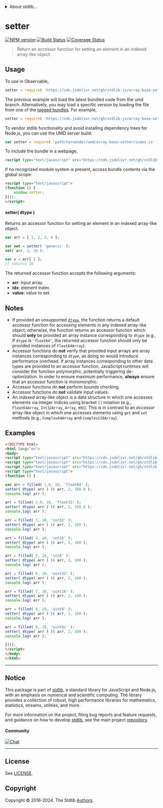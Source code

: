 <!--

@license Apache-2.0

Copyright (c) 2022 The Stdlib Authors.

Licensed under the Apache License, Version 2.0 (the "License");
you may not use this file except in compliance with the License.
You may obtain a copy of the License at

   http://www.apache.org/licenses/LICENSE-2.0

Unless required by applicable law or agreed to in writing, software
distributed under the License is distributed on an "AS IS" BASIS,
WITHOUT WARRANTIES OR CONDITIONS OF ANY KIND, either express or implied.
See the License for the specific language governing permissions and
limitations under the License.

-->


<details>
  <summary>
    About stdlib...
  </summary>
  <p>We believe in a future in which the web is a preferred environment for numerical computation. To help realize this future, we've built stdlib. stdlib is a standard library, with an emphasis on numerical and scientific computation, written in JavaScript (and C) for execution in browsers and in Node.js.</p>
  <p>The library is fully decomposable, being architected in such a way that you can swap out and mix and match APIs and functionality to cater to your exact preferences and use cases.</p>
  <p>When you use stdlib, you can be absolutely certain that you are using the most thorough, rigorous, well-written, studied, documented, tested, measured, and high-quality code out there.</p>
  <p>To join us in bringing numerical computing to the web, get started by checking us out on <a href="https://github.com/stdlib-js/stdlib">GitHub</a>, and please consider <a href="https://opencollective.com/stdlib">financially supporting stdlib</a>. We greatly appreciate your continued support!</p>
</details>

# setter

[![NPM version][npm-image]][npm-url] [![Build Status][test-image]][test-url] [![Coverage Status][coverage-image]][coverage-url] <!-- [![dependencies][dependencies-image]][dependencies-url] -->

> Return an accessor function for setting an element in an indexed array-like object.

<!-- Section to include introductory text. Make sure to keep an empty line after the intro `section` element and another before the `/section` close. -->

<section class="intro">

</section>

<!-- /.intro -->

<!-- Package usage documentation. -->



<section class="usage">

## Usage

To use in Observable,

```javascript
setter = require( 'https://cdn.jsdelivr.net/gh/stdlib-js/array-base-setter@umd/browser.js' )
```
The previous example will load the latest bundled code from the umd branch. Alternatively, you may load a specific version by loading the file from one of the [tagged bundles](https://github.com/stdlib-js/array-base-setter/tags). For example,

```javascript
setter = require( 'https://cdn.jsdelivr.net/gh/stdlib-js/array-base-setter@v0.2.2-umd/browser.js' )
```

To vendor stdlib functionality and avoid installing dependency trees for Node.js, you can use the UMD server build:

```javascript
var setter = require( 'path/to/vendor/umd/array-base-setter/index.js' )
```

To include the bundle in a webpage,

```html
<script type="text/javascript" src="https://cdn.jsdelivr.net/gh/stdlib-js/array-base-setter@umd/browser.js"></script>
```

If no recognized module system is present, access bundle contents via the global scope:

```html
<script type="text/javascript">
(function () {
    window.setter;
})();
</script>
```

#### setter( dtype )

Returns an accessor function for setting an element in an indexed array-like object.

```javascript
var arr = [ 1, 2, 3, 4 ];

var set = setter( 'generic' );
set( arr, 2, 10 );

var v = arr[ 2 ];
// returns 10
```

The returned accessor function accepts the following arguments:

-   **arr**: input array.
-   **idx**: element index.
-   **value**: value to set.

</section>

<!-- /.usage -->

<!-- Package usage notes. Make sure to keep an empty line after the `section` element and another before the `/section` close. -->

<section class="notes">

## Notes

-   If provided an unsupported [`dtype`][@stdlib/array/dtypes], the function returns a default accessor function for accessing elements in any indexed array-like object; otherwise, the function returns an accessor function which should **only** be provided an array instance corresponding to `dtype` (e.g., if `dtype` is `'float64'`, the returned accessor function should only be provided instances of `Float64Array`).
-   Accessor functions do **not** verify that provided input arrays are array instances corresponding to `dtype`, as doing so would introduce performance overhead. If array instances corresponding to other data types are provided to an accessor function, JavaScript runtimes will consider the function polymorphic, potentially triggering de-optimization. In order to ensure maximum performance, **always** ensure that an accessor function is monomorphic.
-   Accessor functions do **not** perform bounds checking.
-   Accessor functions do **not** validate input values.
-   An _indexed_ array-like object is a data structure in which one accesses elements via integer indices using bracket `[]` notation (e.g., `Float64Array`, `Int32Array`, `Array`, etc). This is in contrast to an _accessor_ array-like object in which one accesses elements using `get` and `set` methods (e.g., `Complex64Array` and `Complex128Array`).

</section>

<!-- /.notes -->

<!-- Package usage examples. -->

<section class="examples">

## Examples

<!-- eslint no-undef: "error" -->

```html
<!DOCTYPE html>
<html lang="en">
<body>
<script type="text/javascript" src="https://cdn.jsdelivr.net/gh/stdlib-js/array-filled@umd/browser.js"></script>
<script type="text/javascript" src="https://cdn.jsdelivr.net/gh/stdlib-js/array-dtype@umd/browser.js"></script>
<script type="text/javascript" src="https://cdn.jsdelivr.net/gh/stdlib-js/array-base-setter@umd/browser.js"></script>
<script type="text/javascript">
(function () {

var arr = filled( 1.0, 10, 'float64' );
setter( dtype( arr ) )( arr, 2, 100.0 );
console.log( arr );

arr = filled( 2.0, 10, 'float32' );
setter( dtype( arr ) )( arr, 2, 100.0 );
console.log( arr );

arr = filled( 3, 10, 'int32' );
setter( dtype( arr ) )( arr, 2, 100 );
console.log( arr );

arr = filled( 4, 10, 'int16' );
setter( dtype( arr ) )( arr, 2, 100 );
console.log( arr );

arr = filled( 5, 10, 'int8' );
setter( dtype( arr ) )( arr, 2, 100 );
console.log( arr );

arr = filled( 6, 10, 'uint32' );
setter( dtype( arr ) )( arr, 2, 100 );
console.log( arr );

arr = filled( 7, 10, 'uint16' );
setter( dtype( arr ) )( arr, 2, 100 );
console.log( arr );

arr = filled( 8, 10, 'uint8' );
setter( dtype( arr ) )( arr, 2, 100 );
console.log( arr );

arr = filled( 9, 10, 'uint8c' );
setter( dtype( arr ) )( arr, 2, 100 );
console.log( arr );

})();
</script>
</body>
</html>
```

</section>

<!-- /.examples -->

<!-- Section to include cited references. If references are included, add a horizontal rule *before* the section. Make sure to keep an empty line after the `section` element and another before the `/section` close. -->

<section class="references">

</section>

<!-- /.references -->

<!-- Section for related `stdlib` packages. Do not manually edit this section, as it is automatically populated. -->

<section class="related">

</section>

<!-- /.related -->

<!-- Section for all links. Make sure to keep an empty line after the `section` element and another before the `/section` close. -->


<section class="main-repo" >

* * *

## Notice

This package is part of [stdlib][stdlib], a standard library for JavaScript and Node.js, with an emphasis on numerical and scientific computing. The library provides a collection of robust, high performance libraries for mathematics, statistics, streams, utilities, and more.

For more information on the project, filing bug reports and feature requests, and guidance on how to develop [stdlib][stdlib], see the main project [repository][stdlib].

#### Community

[![Chat][chat-image]][chat-url]

---

## License

See [LICENSE][stdlib-license].


## Copyright

Copyright &copy; 2016-2024. The Stdlib [Authors][stdlib-authors].

</section>

<!-- /.stdlib -->

<!-- Section for all links. Make sure to keep an empty line after the `section` element and another before the `/section` close. -->

<section class="links">

[npm-image]: http://img.shields.io/npm/v/@stdlib/array-base-setter.svg
[npm-url]: https://npmjs.org/package/@stdlib/array-base-setter

[test-image]: https://github.com/stdlib-js/array-base-setter/actions/workflows/test.yml/badge.svg?branch=v0.2.2
[test-url]: https://github.com/stdlib-js/array-base-setter/actions/workflows/test.yml?query=branch:v0.2.2

[coverage-image]: https://img.shields.io/codecov/c/github/stdlib-js/array-base-setter/main.svg
[coverage-url]: https://codecov.io/github/stdlib-js/array-base-setter?branch=main

<!--

[dependencies-image]: https://img.shields.io/david/stdlib-js/array-base-setter.svg
[dependencies-url]: https://david-dm.org/stdlib-js/array-base-setter/main

-->

[chat-image]: https://img.shields.io/gitter/room/stdlib-js/stdlib.svg
[chat-url]: https://app.gitter.im/#/room/#stdlib-js_stdlib:gitter.im

[stdlib]: https://github.com/stdlib-js/stdlib

[stdlib-authors]: https://github.com/stdlib-js/stdlib/graphs/contributors

[umd]: https://github.com/umdjs/umd
[es-module]: https://developer.mozilla.org/en-US/docs/Web/JavaScript/Guide/Modules

[deno-url]: https://github.com/stdlib-js/array-base-setter/tree/deno
[deno-readme]: https://github.com/stdlib-js/array-base-setter/blob/deno/README.md
[umd-url]: https://github.com/stdlib-js/array-base-setter/tree/umd
[umd-readme]: https://github.com/stdlib-js/array-base-setter/blob/umd/README.md
[esm-url]: https://github.com/stdlib-js/array-base-setter/tree/esm
[esm-readme]: https://github.com/stdlib-js/array-base-setter/blob/esm/README.md
[branches-url]: https://github.com/stdlib-js/array-base-setter/blob/main/branches.md

[stdlib-license]: https://raw.githubusercontent.com/stdlib-js/array-base-setter/main/LICENSE

[@stdlib/array/dtypes]: https://github.com/stdlib-js/array-dtypes/tree/umd

</section>

<!-- /.links -->
